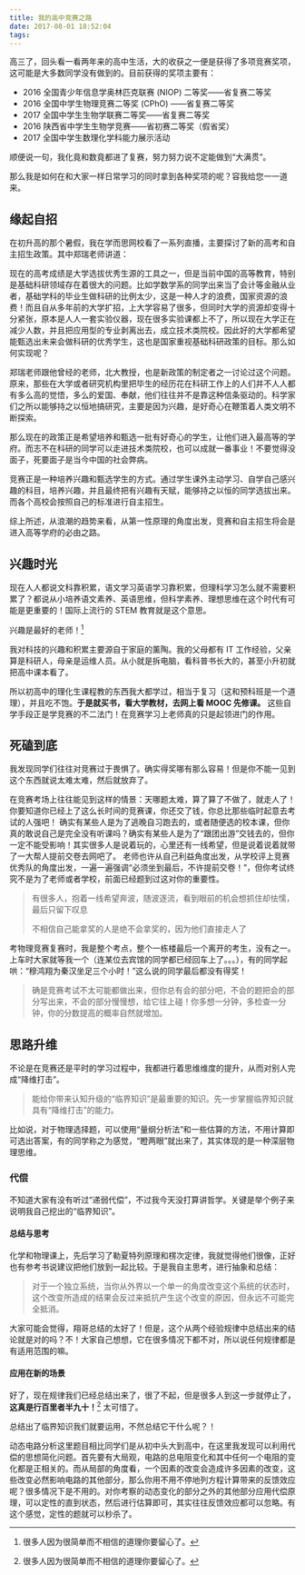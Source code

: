```yaml
---
title: 我的高中竞赛之路
date: 2017-08-01 18:52:04
tags:
---
```


高三了，回头看一看两年来的高中生活，大的收获之一便是获得了多项竞赛奖项，这可能是大多数同学没有做到的。目前获得的奖项主要有：

* 2016 全国青少年信息学奥林匹克联赛 (NIOP) 二等奖——省复赛二等奖
* 2016 全国中学生物理竞赛二等奖 (CPhO) ——省复赛二等奖
* 2017 全国中学生生物学联赛二等奖——省复赛二等奖
* 2016 陕西省中学生生物学竞赛——省初赛二等奖（假省奖）
* 2017 全国中学生数理化学科能力展示活动

顺便说一句，我化竟和数竟都进了复赛，努力努力说不定能做到“大满贯”。

那么我是如何在和大家一样日常学习的同时拿到各种奖项的呢？容我给您一一道来。

## 缘起自招

在初升高的那个暑假，我在学而思网校看了一系列直播，主要探讨了新的高考和自主招生政策。其中郑瑞老师讲道：

现在的高考成绩是大学选拔优秀生源的工具之一，但是当前中国的高等教育，特别是基础科研领域存在着很大的问题。比如学数学系的同学出来当了会计等金融从业者，基础学科的毕业生做科研的比例太少，这是一种人才的浪费，国家资源的浪费！而且自从多年前的大学扩招，上大学容易了很多，但同时大学的资源却变得十分紧张，原本是人人一套实验仪器，现在很多实验课都上不了，所以现在大学正在减少人数，并且把应用型的专业剥离出去，成立技术类院校。因此好的大学都希望能甄选出未来会做科研的优秀学生，这也是国家重视基础科研政策的目标。那么如何实现呢？

郑瑞老师跟他曾经的老师，北大教授，也是新政策的制定者之一讨论过这个问题。原来，那些在大学或者研究机构里把毕生的经历花在科研工作上的人们并不人人都有多么高的觉悟，多么的爱国、奉献，他们往往并不是靠这种信条驱动的。科学家们之所以能够持之以恒地搞研究，主要是因为兴趣，是好奇心在鞭策着人类文明不断探索。

那么现在的政策正是希望培养和甄选一批有好奇心的学生，让他们进入最高等的学府。而志不在科研的同学可以走进技术类院校，也可以成就一番事业！不要觉得没面子，死要面子是当今中国的社会弊病。

竞赛正是一种培养兴趣和甄选学生的方式。通过学生课外主动学习、自学自己感兴趣的科目，培养兴趣，并且最终把有兴趣有天赋，能够持之以恒的同学选拔出来。而各个高校会按照自己的标准进行自主招生。

综上所述，从浪潮的趋势来看，从第一性原理的角度出发，竞赛和自主招生将会是进入高等学府的必由之路。

## 兴趣时光

现在人人都说文科靠积累，语文学习英语学习靠积累，但理科学习怎么就不需要积累了？都说从小培养语文素养、英语思维，但科学素养、理想思维在这个时代有可能是更重要的！国际上流行的 STEM 教育就是这个意思。

兴趣是最好的老师！[^1]

我对科技的兴趣和积累主要源自于家庭的薰陶。我的父母都有 IT 工作经验，父亲算是科研人，母亲是运维人员。从小就是拆电脑，看科普书长大的，甚至小升初就把高中课本看了。

所以初高中的理化生课程教的东西我大都学过，相当于复习（这和预科班是一个道理），并且吃不饱。**于是就买书，看大学教材，去网上看 MOOC 先修课。** 这些自学手段正是学竞赛的不二法门！在竞赛学习上老师真的只是起领进门的作用。

## 死磕到底

我发现同学们往往对竞赛过于畏惧了。确实得奖哪有那么容易！但是你不能一见到这个东西就说太难太难，然后就放弃了。

在竞赛考场上往往能见到这样的情景：天哪题太难，算了算了不做了，就走人了！你要知道你已经上了这么长时间的竞赛课，你还交了钱，你总比那些临时起意去考试的人强吧！
确实有某些人是为了逃晚自习跑去的，或者随便选的校本课，但你真的敢说自己是完全没有听课吗？确实有某些人是为了“跟团出游”交钱去的，但你一定不能受影响！其实很多人是说着玩的，心里还有一线希望，但是说着说着就带了一大帮人提前交卷去网吧了。
老师也许从自己利益角度出发，从学校评上竞赛优秀队的角度出发，一遍一遍强调“必须坐到最后，不许提前交卷！”，但你考试终究不是为了老师或者学校，前面已经题到过这对你的重要性。

> 有很多人，抱着一线希望奔波，随波逐流，看到眼前的机会想抓住却怯懦，最后只留下叹息
>
> 不相信自己能拿奖的人是绝不会拿奖的，因为他们直接走人了

考物理竞赛复赛时，我是整个考点，整个一栋楼最后一个离开的考生，没有之一。上车时大家就等我一个（连某位去宾馆的同学都已经回车上了。。。），有的同学起哄：“穆鸿翔为秦汉坐足三个小时！”这么说的同学最后都没有得奖！

> 确是竞赛考试不太可能都做出来，但你总有会的部分吧，不会的题把会的部分写出来，不会的部分慢慢想，给它往上碰！你多想一分钟，多检查一分钟，你的分数提高的概率自然就增加。

## 思路升维

不论是在竞赛还是平时的学习过程中，我都进行着思维维度的提升，从而对别人完成“降维打击”。

> 能给你带来认知升级的“临界知识”是最重要的知识。先一步掌握临界知识就具有“降维打击”的能力。

比如说，对于物理选择题，可以使用“量纲分析法”和一些估算的方法，不用计算即可选出答案，有的同学称之为感觉，“瞪两眼”就出来了，其实体现的是一种深层物理思维。

### 代偿

不知道大家有没有听过“递弱代偿”，不过我今天没打算讲哲学。关键是举个例子来说明我自己挖出的“临界知识”。

#### 总结与思考

化学和物理课上，先后学习了勒夏特列原理和楞次定律，我就觉得他们很像，正好也有参考书说建议把他们放到一起比较。于是我自主思考，进行抽象和总结：

> 对于一个独立系统，当你从外界以一个单一的角度改变这个系统的状态时，这个改变所造成的结果会反过来抵抗产生这个改变的原因，但永远不可能完全抵消。

大家可能会觉得，翔哥总结的太好了！但是，这个从两个经验规律中总结出来的结论就是对的吗？不！大家自己想想，它在很多情况下都不对，所以说任何规律都是有适用范围的嘛。

#### 应用在新的场景

好了，现在规律我们已经总结出来了，很了不起，但是很多人到这一步就停止了，**这真是行百里者半九十！**[^1] 太可惜了。

总结出了临界知识我们就要运用，不然总结它干什么呢？！

动态电路分析这里题目相比同学们是从初中头大到高中，在这里我发现可以利用代偿的思想简化问题。首先要有大局观，电路的总电阻变化和其中任何一个电阻的变化都是正相关的。而从局部的角度看，一个因素的改变会造成许多因素的改变，这些改变必然影响电路的其他部分，那么你用不用不停地列方程计算带来的反馈效应呢？很多情况下是不用的。对你考察的动态变化的部分之外的其他部分应用代偿原理，可以定性的直到状态，然后进行估算即可，其实往往反馈效应都可以忽略。有这个感觉，定性的题就可以秒杀了。

[^1]: 很多人因为很简单而不相信的道理你要留心了。
